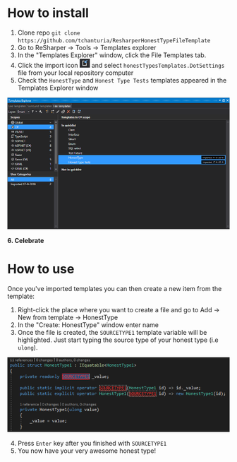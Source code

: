 # How to install

1. Clone repo `git clone https://github.com/tchanturia/ResharperHonestTypeFileTemplate`
2. Go to ReSharper -> Tools -> Templates explorer
3. In the "Templates Explorer" window, click the File Templates tab.
4. Click the import icon ![the import icon](https://github.com/tchanturia/ResharperHonestTypeFileTemplate/blob/master/markup/import_icon.png "Import") and select `honestTypesTemplates.DotSettings` file from your local repository computer
5. Check the `HonestType` and `Honest Type Tests` templates appeared in the Templates Explorer window

![](https://github.com/tchanturia/ResharperHonestTypeFileTemplate/blob/master/markup/template_explorer_window.png)

**6. Celebrate**

# How to use
Once you've imported templates you can then create a new item from the template:
1. Right-click the place where you want to create a file and go to Add -> New from template -> HonestType
2. In the "Create: HonestType" window enter name
3. Once the file is created, the `SOURCETYPE1` template variable will be highlighted. Just start typing the source type of your honest type (i.e `ulong`).

![](https://github.com/tchanturia/ResharperHonestTypeFileTemplate/blob/master/markup/sourcetype1.png)

4. Press `Enter` key after you finished with `SOURCETYPE1`
5. You now have your very awesome honest type!
